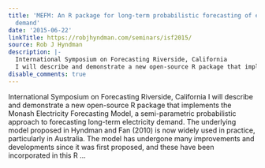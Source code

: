 ```yaml
---
title: 'MEFM: An R package for long-term probabilistic forecasting of electricity
  demand'
date: '2015-06-22'
linkTitle: https://robjhyndman.com/seminars/isf2015/
source: Rob J Hyndman
description: |-
  International Symposium on Forecasting Riverside, California
  I will describe and demonstrate a new open-source R package that implements the Monash Electricity Forecasting Model, a semi-parametric probabilistic approach to forecasting long-term electricity demand. The underlying model proposed in Hyndman and Fan (2010) is now widely used in practice, particularly in Australia. The model has undergone many improvements and developments since it was first proposed, and these have been incorporated in this R ...
disable_comments: true
---
```

International Symposium on Forecasting Riverside, California
I will describe and demonstrate a new open-source R package that implements the Monash Electricity Forecasting Model, a semi-parametric probabilistic approach to forecasting long-term electricity demand. The underlying model proposed in Hyndman and Fan (2010) is now widely used in practice, particularly in Australia. The model has undergone many improvements and developments since it was first proposed, and these have been incorporated in this R ...